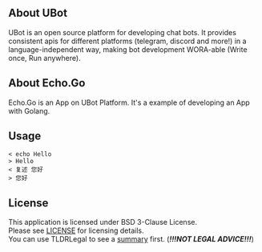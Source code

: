 ## About UBot
UBot is an open source platform for developing chat bots. It provides consistent apis for different platforms (telegram, discord and more!) in a language-independent way, making bot development WORA-able (Write once, Run anywhere).

## About Echo.Go
Echo.Go is an App on UBot Platform. It's a example of developing an App with Golang.

## Usage
```
< echo Hello
> Hello
< 复述 您好
> 您好
```

## License
This application is licensed under BSD 3-Clause License.  
Please see [LICENSE](LICENSE.md) for licensing details.  
You can use TLDRLegal to see a [summary](https://www.tldrlegal.com/l/bsd3) first. (***!!!NOT LEGAL ADVICE!!!***)